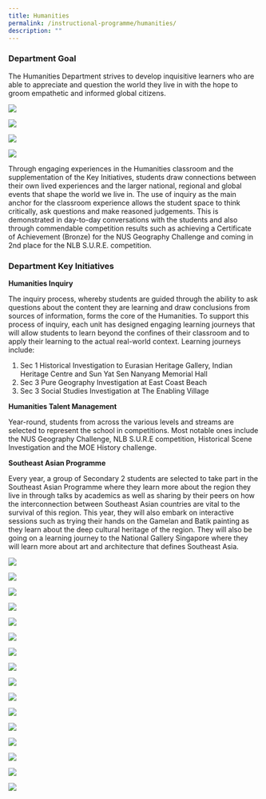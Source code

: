 ```yaml
---
title: Humanities
permalink: /instructional-programme/humanities/
description: ""
---
```

### Department Goal

The Humanities Department strives to develop inquisitive learners who are able to appreciate and question the world they live in with the hope to groom empathetic and informed global citizens.

![](/images/IP/Humanities/Hum1.png)

![](/images/IP/Humanities/Hum2.png)

![](/images/IP/Humanities/Hum3.png)

![](/images/IP/Humanities/Hum4.png)

Through engaging experiences in the Humanities classroom and the supplementation of the Key Initiatives, students draw connections between their own lived experiences and the larger national, regional and global events that shape the world we live in. The use of inquiry as the main anchor for the classroom experience allows the student space to think critically, ask questions and make reasoned judgements. This is demonstrated in day-to-day conversations with the students and also through commendable competition results such as achieving a Certificate of Achievement (Bronze) for the NUS Geography Challenge and coming in 2nd place for the NLB S.U.R.E. competition.

### Department Key Initiatives

**Humanities Inquiry**

The inquiry process, whereby students are guided through the ability to ask questions about the content they are learning and draw conclusions from sources of information, forms the core of the Humanities. To support this process of inquiry, each unit has designed engaging learning journeys that will allow students to learn beyond the confines of their classroom and to apply their learning to the actual real-world context. Learning journeys include: 

1.  Sec 1 Historical Investigation to Eurasian Heritage Gallery, Indian Heritage Centre and Sun Yat Sen Nanyang Memorial Hall 
2.  Sec 3 Pure Geography Investigation at East Coast Beach 
3.  Sec 3 Social Studies Investigation at The Enabling Village
		

**Humanities Talent Management**

Year-round, students from across the various levels and streams are selected to represent the school in competitions. Most notable ones include the NUS Geography Challenge, NLB S.U.R.E competition, Historical Scene Investigation and the MOE History challenge. 

**Southeast Asian Programme**

Every year, a group of Secondary 2 students are selected to take part in the Southeast Asian Programme where they learn more about the region they live in through talks by academics as well as sharing by their peers on how the interconnection between Southeast Asian countries are vital to the survival of this region. This year, they will also embark on interactive sessions such as trying their hands on the Gamelan and Batik painting as they learn about the deep cultural heritage of the region. They will also be going on a learning journey to the National Gallery Singapore where they will learn more about art and architecture that defines Southeast Asia.

![](/images/IP/Humanities/hum1%20(1).png)

![](/images/IP/Humanities/hum2%20(1).png)

![](/images/IP/Humanities/hum3%20(1).png)

![](/images/IP/Humanities/hum4%20(1).png)

![](/images/IP/Humanities/hum5.png)

![](/images/IP/Humanities/hum6.png)

![](/images/IP/Humanities/hum7.png)

![](/images/IP/Humanities/Sec%202%20Social%20Studies%20Learning%20Journey%20at%20the%20Singapore%20City%20Gallery.png)

![](/images/IP/Humanities/Slide1.jpg)

![](/images/IP/Humanities/Slide2.jpg)

![](/images/IP/Humanities/Slide3.jpg)

![](/images/IP/Humanities/pic21.jpeg)

![](/images/IP/Humanities/Pic3.jpeg)

![](/images/IP/Humanities/Pic1.jpeg)

![](/images/IP/Humanities/Pic9.jpeg)

![](/images/IP/Humanities/Pic4.jpeg)